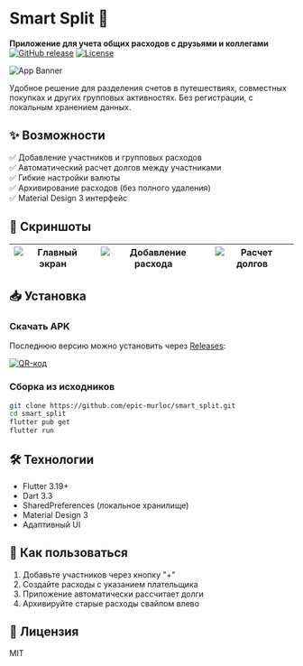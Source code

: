 # Smart Split 💸
**Приложение для учета общих расходов с друзьями и коллегами**  
[![GitHub release](https://img.shields.io/github/v/release/epic-murloc/smart_split?style=flat-square)](https://github.com/epic-murloc/smart_split/releases)
[![License](https://img.shields.io/badge/license-MIT-blue.svg?style=flat-square)](LICENSE)

![App Banner](https://i.postimg.cc/Y0sX8XdC/icon.png) <!-- Замените на реальный баннер -->

Удобное решение для разделения счетов в путешествиях, совместных покупках и других групповых активностях. Без регистрации, с локальным хранением данных.

## ✨ Возможности
✅ Добавление участников и групповых расходов  
✅ Автоматический расчет долгов между участниками  
✅ Гибкие настройки валюты  
✅ Архивирование расходов (без полного удаления)  
✅ Material Design 3 интерфейс  

## 📸 Скриншоты
| ![Главный экран](https://i.postimg.cc/FRG5924K/1.jpg) | ![Добавление расхода](https://i.postimg.cc/B6mkWHTL/2.jpg) | ![Расчет долгов](https://i.postimg.cc/05HFcG5h/3.jpg) |
|-------------------------------------------------------|------------------------------------------------------------|-------------------------------------------------------|

## 📥 Установка
### Скачать APK
Последнюю версию можно установить через [Releases](https://github.com/epic-murloc/smart_split/releases/latest):

[![QR-код](https://api.qrserver.com/v1/create-qr-code/?size=150x150&data=https://github.com/epic-murloc/smart_split/releases/latest/download/smart_split.apk)](https://github.com/epic-murloc/smart_split/releases/latest)

### Сборка из исходников
```bash
git clone https://github.com/epic-murloc/smart_split.git
cd smart_split
flutter pub get
flutter run
```
## 🛠 Технологии
- Flutter 3.19+
- Dart 3.3
- SharedPreferences (локальное хранилище)
- Material Design 3
- Адаптивный UI

## 📌 Как пользоваться
1. Добавьте участников через кнопку "+"
2. Создайте расходы с указанием плательщика
3. Приложение автоматически рассчитает долги
4. Архивируйте старые расходы свайпом влево

## 📜 Лицензия
MIT
